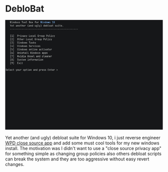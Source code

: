 # DebloBat
<img  src="https://github.com/SegoCode/DebloBat/blob/main/media/demo.gif">

Yet another (and ugly) debloat suite for Windows 10, i just reverse engineer [WPD close source app](https://wpd.app/) and add some must cool tools for my new windows install. The motivation was I didn't want to use a "close source privacy app" for something simple as changing group policies also others debloat scripts can break the system and they are too aggressive without easy revert changes. 

